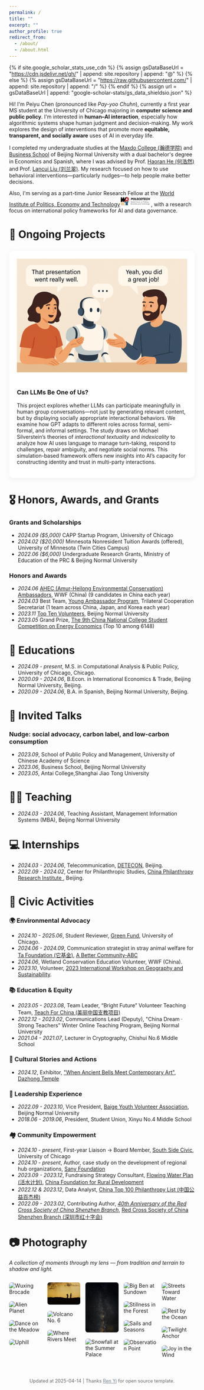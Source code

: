```yaml
---
permalink: /
title: ""
excerpt: ""
author_profile: true
redirect_from: 
  - /about/
  - /about.html
---
```


{% if site.google_scholar_stats_use_cdn %}
{% assign gsDataBaseUrl = "https://cdn.jsdelivr.net/gh/" | append: site.repository | append: "@" %}
{% else %}
{% assign gsDataBaseUrl = "https://raw.githubusercontent.com/" | append: site.repository | append: "/" %}
{% endif %}
{% assign url = gsDataBaseUrl | append: "google-scholar-stats/gs_data_shieldsio.json" %}

<span class='anchor' id='about-me'></span>

Hi! I'm Peiyu Chen (pronounced like *Pay-yoo Chuhn*), currently a first year MS student at the University of Chicago majoring in **computer science and public policy**. I'm interested in **human–AI interaction**, especially how algorithmic systems shape human judgment and decision-making. My work explores the design of interventions that promote more **equitable, transparent, and socially aware** uses of AI in everyday life.

I completed my undergraduate studies at the [Maxdo College (瀚德学院)](https://bs.bnu.edu.cn/maxdo/AboutUs/hs/index.html) and [Business School](https://bs.bnu.edu.cn/englishversion/) of Beijing Normal University with a dual bachelor's degree in Economics and Spanish, where I was advised by Prof. [Haoran He (何浩然)](https://bs.bnu.edu.cn/englishversion/facultyresearch/fulltimefaculty/azmsy/119708.html) and Prof. [Lancui Liu (刘兰翠)](https://bs.bnu.edu.cn/englishversion/facultyresearch/fulltimefaculty/azmsy/211965.html). My research focused on how to use behavioral interventions—particularly nudges—to help people make better decisions.

Also, I'm serving as a part-time Junior Research Fellow at the [World Institute of Politics, Economy and Technology](https://wpet.org.cn/)<img src='./images/wpet.png' style='width: 6em;'>, with a research focus on international policy frameworks for AI and data governance.

<!--
# 🔥 News
- *2022.02*: &nbsp;🎉🎉 Lorem ipsum dolor sit amet, consectetur adipiscing elit. Vivamus ornare aliquet ipsum, ac tempus justo dapibus sit amet. 
- *2022.02*: &nbsp;🎉🎉 Lorem ipsum dolor sit amet, consectetur adipiscing elit. Vivamus ornare aliquet ipsum, ac tempus justo dapibus sit amet. 


# 📝 Publications 

<div class='paper-box'><div class='paper-box-image'><div><div class="badge">CVPR 2016</div><img src='images/500x300.png' alt="sym" width="100%"></div></div>
<div class='paper-box-text' markdown="1">

[Deep Residual Learning for Image Recognition](https://openaccess.thecvf.com/content_cvpr_2016/papers/He_Deep_Residual_Learning_CVPR_2016_paper.pdf)

**Kaiming He**, Xiangyu Zhang, Shaoqing Ren, Jian Sun

[**Project**](https://scholar.google.com/citations?view_op=view_citation&hl=zh-CN&user=DhtAFkwAAAAJ&citation_for_view=DhtAFkwAAAAJ:ALROH1vI_8AC) <strong><span class='show_paper_citations' data='DhtAFkwAAAAJ:ALROH1vI_8AC'></span></strong>
- Lorem ipsum dolor sit amet, consectetur adipiscing elit. Vivamus ornare aliquet ipsum, ac tempus justo dapibus sit amet. 
</div>
</div>

- [Lorem ipsum dolor sit amet, consectetur adipiscing elit. Vivamus ornare aliquet ipsum, ac tempus justo dapibus sit amet](https://github.com), A, B, C, **CVPR 2020**
-->

# 🧠 Ongoing Projects

<div class="project-card">
  <img src="/images/projects/llm_social_dialogue.png" alt="AI in group dialogue" class="research-image">
  <div class="research-text">
    <h3>Can LLMs Be One of Us?</h3>
    <p>
      This project explores whether LLMs can participate meaningfully in human group conversations—not just by generating relevant content, but by displaying socially appropriate interactional behaviors.
      We examine how GPT adapts to different roles across formal, semi-formal, and informal settings. The study draws on Michael Silverstein’s theories of <em>interactional textuality</em> and <em>indexicality</em> to analyze how AI uses language to manage turn-taking, respond to challenges, repair ambiguity, and negotiate social norms.
      This simulation-based framework offers new insights into AI’s capacity for constructing identity and trust in multi-party interactions.
    </p>
  </div>
</div>


# 🎖 Honors, Awards, and Grants
### Grants and Scholarships
- *2024.09 ($5,000)* CAPP Startup Program, University of Chicago
- *2024.02 ($20,000)* Minnesota Nonresident Tuition Awards (offered), University of Minnesota (Twin Cities Campus)
- *2022.06 ($6,000)* Undergraduate Research Grants, Ministry of Education of the PRC & Beijing Normal University

### Honors and Awards
- *2024.06* [AHEC (Amur-Heilong Environmental Conservation) Ambassadors](https://www.wwfchina.org/news-detail?id=2254&type=3), WWF (China) (9 candidates in China each year)
- *2024.03* Best Team, [Young Ambassador Program](https://tyen.tcs-asia.org/program/3), Trilateral Cooperation Secretariat (1 team across China, Japan, and Korea each year)
- *2023.11* [Top Ten Volunteers](https://youth.bnu.edu.cn/jstx/95c9f4db301e48d29bfd3583c17955a4.html), Beijing Normal University
- *2023.05* Grand Prize, [The 9th China National College Student Competition on Energy Economics](http://energy.qibebt.ac.cn/eneco/contribution/index.html#/newsDetail?id=9d66d0a0-f870-11ed-9cd6-4baac5585629&activeTab=1&select=9) (Top 10 among 6148)

# 📖 Educations
- *2024.09 - present*, M.S. in Computational Analysis & Public Policy, University of Chicago, Chicago. 
- *2020.09 - 2024.06*, B.Econ. in International Economics & Trade, Beijing Normal University, Beijing.
- *2020.09 - 2024.06*, B.A. in Spanish, Beijing Normal University, Beijing.  

# 💬 Invited Talks
### Nudge: social advocacy, carbon label, and low-carbon consumption
- *2023.09*, School of Public Policy and Management, University of Chinese Academy of Science
- *2023.06*, Business School, Beijing Normal University
- *2023.05*, Antai College,Shanghai Jiao Tong University

# 🧑‍🏫 Teaching
- *2024.03 - 2024.06*, Teaching Assistant, Management Information Systems (MBA), Beijing Normal University

# 💻 Internships
- *2024.03 - 2024.06*, Telecommunication, [DETECON](https://www.detecon.com/en/about-us/locations/detecon-china), Beijing.
- *2022.09 - 2024.02*, Center for Philanthropic Studies, [China Philanthropy Research Institute ](http://www.bnu1.org/), Beijing.

# 🤝 Civic Activities
### 🌍 Environmental Advocacy
- *2024.10 - 2025.06*, Student Reviewer,  [Green Fund](https://climate.uchicago.edu/green-fund/), University of Chicago.
- *2024.06 - 2024.09*, Communication strategist in stray animal welfare for [Ta Foundation (它基金)](https://www.tajijin.cn/home), [A Better Community-ABC](https://www.theabconline.org/about)
- *2024.06*, Wetland Conservation Education Volunteer, WWF (China).
- *2023.10*, Volunteer, [2023 International Workshop on Geography and Sustainability](https://geosus2023.scievent.com/).

### 📚 Education & Equity
- *2023.05 - 2023.08*, Team Leader, “Bright Future” Volunteer Teaching Team, [Teach For China (美丽中国支教项目)](http://www.meilizhongguo.org/)
- *2022.12 - 2023.02*, Communications Lead (Deputy), "China Dream · Strong Teachers” Winter Online Teaching Program, Beijing Normal University
- *2021.04 - 2021.07*, Lecturer in Cryptography, Chishui No.6 Middle School

### 🏮 Cultural Stories and Actions
- *2024.12*, Exhibitor, ["When Ancient Bells Meet Contemporary Art"](https://wwj.beijing.gov.cn/bjww/wwjzzcslm/1729028/1729037/1729027/543485007/index.html), [Dazhong Temple](https://en.wikipedia.org/wiki/Big_Bell_Temple)

### 🌟 Leadership Experience
- *2022.09 - 2023.10*, Vice President, [Baige Youth Volunteer Association](https://baike.baidu.com/item/%E5%8C%97%E4%BA%AC%E5%B8%88%E8%8C%83%E5%A4%A7%E5%AD%A6%E7%99%BD%E9%B8%BD%E9%9D%92%E5%B9%B4%E5%BF%97%E6%84%BF%E8%80%85%E5%8D%8F%E4%BC%9A/4469857), Beijing Normal University
- *2018.06 - 2019.06*, President, Student Union, Xinyu No.4 Middle School

### 🏘️ Community Empowerment
- *2024.10 - present*, First-year Liaison → Board Member, [South Side Civic](https://uchicago.presence.io/organization/south-side-civic), University of Chicago
- *2024.10 - present*, Author, case study on the development of regional hub organizations, [Sany Foundation](http://www.sanyfoundation.org/)
- *2023.09 - 2023.12*, Fundraising Strategy Consultant, [Flowing Water Plan (活水计划)](https://www.cfpa.org.cn/project/GNProjectDetail.aspx?id=110), [China Foundation for Rural Development](https://www.cfpa.org.cn/index.aspx)
- *2022.12 & 2023.12*, Data Analyst, [China Top 100 Philanthropy List (中国公益百杰榜)](https://cn.chinadaily.com.cn/a/202402/02/WS65bc50d4a31026469ab1732d.html)
- *2022.09 - 2023.02*, Contributing Author, [*40th Anniversary of the Red Cross Society of China Shenzhen Branch*](https://baike.baidu.com/item/%E6%B7%B1%E5%9C%B3%E7%BA%A2%E5%8D%81%E5%AD%97%E4%BC%9A40%E5%B9%B4/64044519), [Red Cross Society of China Shenzhen Branch (深圳市红十字会)](https://www.szredcross.org.cn/main/)

# 📷 Photography  
*A collection of moments through my lens — from tradition and terrain to shadow and light.*

<div class="masonry-gallery">
  <div class="photo-item">
    <img src="/images/photography/“五星出东方利中国”锦护膊.png" alt="Wuxing Brocade">
    <div class="caption"><strong>“Wuxing Brings Prosperity to China” Brocade</strong><br>A rare piece of ancient Central Asian textile art, woven with auspicious Han characters.</div>
  </div>
  <div class="photo-item">
    <img src="/images/photography/异域星球_叶风.png" alt="Alien Planet">
    <div class="caption"><strong>Alien Planet</strong><br>Dark stone folds like waves; a lone traveler crosses through strangeness and awe.</div>
  </div>
  <div class="photo-item">
    <img src="/images/photography/在草地上起舞.jpg" alt="Dance on the Meadow">
    <div class="caption"><strong>Dance on the Meadow</strong><br>A fleeting motion among clouds and flowers — freedom, caught midair.</div>
  </div>
  <div class="photo-item">
    <img src="/images/photography/登山时刻.jpg" alt="Uphill">
    <div class="caption"><strong>Uphill</strong><br>Among ancient firs and craggy ridges, steps pulse upward toward sky and silence.</div>
  </div>
  <div class="photo-item">
    <img src="/images/photography/落日剪影.jpg" alt="Silhouettes at Dusk">
    <div class="caption"><strong>Silhouettes at Dusk</strong><br>Two wanderers in the sand watch the desert swallow the sun.</div>
  </div>
  <div class="photo-item">
    <img src="/images/photography/6号火山.jpg" alt="Volcano No. 6">
    <div class="caption"><strong>Volcano No. 6</strong><br>A silent crater looms under a glass-blue sky — layers of ancient fire frozen in time.</div>
  </div>
  <div class="photo-item">
    <img src="/images/photography/黄洮交汇.jpg" alt="Where Rivers Meet">
    <div class="caption"><strong>Where Rivers Meet</strong><br>Amber and teal collide in motion — a geographic pulse captured from the sky.</div>
  </div>
  <div class="photo-item">
    <img src="/images/photography/银河1.jpg" alt="Milky Way">
    <div class="caption"><strong>Milky Way</strong><br>Galaxies draped above the horizon. An unfathomable silence fills the dark.</div>
  </div>
  <div class="photo-item">
    <img src="/images/photography/颐和园.jpg" alt="Snowfall at the Summer Palace">
    <div class="caption"><strong>Snowfall at the Summer Palace</strong><br>Curved roofs wear snow like calligraphy — layered silence in imperial winter.</div>
  </div>
  <div class="photo-item">
    <img src="/images/photography/落日下的大本钟.JPG" alt="Big Ben at Sundown">
    <div class="caption"><strong>Big Ben at Sundown</strong><br>A storm-lit dusk frames London’s silhouette — time, waiting in golden shadow.</div>
  </div>
  <div class="photo-item">
    <img src="/images/photography/林中树桩.jpg" alt="Stillness in the Forest">
    <div class="caption"><strong>Stillness in the Forest</strong><br>Wrapped in green and silence, one sits where a tree once stood.</div>
  </div>
  <div class="photo-item">
    <img src="/images/photography/码头与公园.jpg" alt="Sails and Seasons">
    <div class="caption"><strong>Sails and Seasons</strong><br>Anchored boats float beneath golden leaves — harbor and horizon in harmony.</div>
  </div>
  <div class="photo-item">
    <img src="/images/photography/湖中建筑.jpg" alt="Observation Point">
    <div class="caption"><strong>Observation Point</strong><br>A dome-shaped eye gazes across the lake — stillness beneath layers of blue.</div>
  </div>
  <div class="photo-item">
    <img src="/images/photography/湖边与路.jpg" alt="Streets Toward Water">
    <div class="caption"><strong>Streets Toward Water</strong><br>Urban motion slows as roads dissolve into trees, into shore, into quiet.</div>
  </div>
  <div class="photo-item">
    <img src="/images/photography/长眠.jpg" alt="Rest by the Ocean">
    <div class="caption"><strong>Rest by the Ocean</strong><br>Between crosses and the tide, a glimpse of peace beyond the wall.</div>
  </div>
  <div class="photo-item">
    <img src="/images/photography/帆船与海.jpg" alt="Twilight Anchor">
    <div class="caption"><strong>Twilight Anchor</strong><br>A lone mast lingers in the sea — dusk cradles its final light.</div>
  </div>
  <div class="photo-item">
    <img src="/images/photography/草地.jpg" alt="Joy in the Wind">
    <div class="caption"><strong>Joy in the Wind</strong><br>With arms wide and laughter rising, a moment spins skyward in flight.</div>
  </div>
</div>

<style>
.masonry-gallery {
  column-count: 5;
  column-gap: 1em;
  margin-top: 2em;
}

.photo-item {
  position: relative;
  display: inline-block;
  width: 100%;
  margin-bottom: 1em;
  transition: transform 0.3s ease;
  overflow: hidden;
}

.photo-item img {
  width: 100%;
  display: block;
  border-radius: 6px;
  transition: transform 0.3s ease;
}

.photo-item:hover img {
  transform: scale(1.03);
}

.caption {
  position: absolute;
  bottom: 0;
  left: 0;
  width: 100%;
  padding: 0.8em;
  background: rgba(0, 0, 0, 0.6);
  color: #fff;
  font-size: 0.9em;
  line-height: 1.4em;
  opacity: 0;
  transition: opacity 0.3s ease;
  border-radius: 0 0 6px 6px;
}

.photo-item:hover .caption {
  opacity: 1;
}

@media (max-width: 768px) {
  .masonry-gallery {
    column-count: 1;
  }
}
</style>

<p style="font-size: 0.9em; color: #666; text-align: center; margin-top: 3em;">
  Updated at 2025-04-14 | Thanks <a href="https://github.com/RayeRen/rayeren.github.io/tree/main" target="_blank" style="color: #708090; text-decoration: underline;">Ren Yi</a> for open source template.
</p>

<style>
.project-card {
  display: flex;
  flex-direction: row;
  gap: 1.5em;
  margin: 2em 0;
  align-items: flex-start;
  flex-wrap: wrap;
  background: #fff;
  border-radius: 12px;
  box-shadow: 0 4px 16px rgba(0,0,0,0.06);
  padding: 1.5em;
}

.project-img {
  flex: 1 1 300px;
  max-width: 350px;
}

.project-img img {
  width: 100%;
  max-width: 300px;
  border-radius: 8px;
  box-shadow: 0 2px 10px rgba(0, 0, 0, 0.08);
}

.project-text {
  flex: 2 1 500px;
  font-size: 0.95rem;
  line-height: 1.6em;
}

/* Only apply column direction if screen is truly small */
@media (max-width: 767px) {
  .project-card {
    flex-direction: column;
  }
}
</style>
